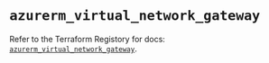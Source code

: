 # `azurerm_virtual_network_gateway`

Refer to the Terraform Registory for docs: [`azurerm_virtual_network_gateway`](https://registry.terraform.io/providers/hashicorp/azurerm/3.57.0/docs/resources/virtual_network_gateway).
